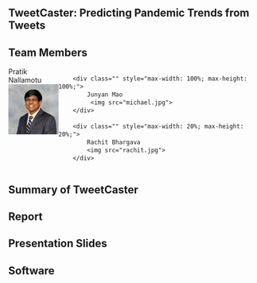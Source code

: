 ## TweetCaster: Predicting Pandemic Trends from Tweets

## Team Members

<div id="banner" style="overflow: hidden; display: flex; justify-content:space-around;">
        <div class="" style="max-width: 20%; max-height: 20%;">
            Pratik Nallamotu
            <img src="pratik.jpeg">
        </div>

        <div class="" style="max-width: 100%; max-height: 100%;">
            Junyan Mao
             <img src="michael.jpg">
        </div>

        <div class="" style="max-width: 20%; max-height: 20%;">
            Rachit Bhargava
            <img src="rachit.jpg">
        </div>
 </div>

## Summary of TweetCaster 

## Report 

## Presentation Slides

## Software 


